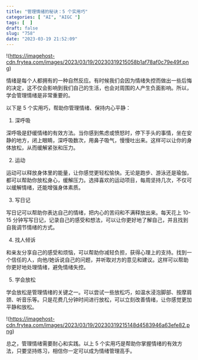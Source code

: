 ```yaml
---
title: "管理情绪的秘诀：5 个实用巧"
categories: [ "AI", "AIGC "]
tags: [  ]
draft: false
slug: "758"
date: "2023-03-19 21:52:09"
---
```


!(https://imagehost-cdn.frytea.com/images/2023/03/19/20230319215058b1af78af0c79e49f.png)

情绪是每个人都拥有的一种自然反应。有时候我们会因为情绪失控而做出一些后悔的决定，这不仅会影响到我们自己的生活，也会对周围的人产生负面影响。所以，学会管理情绪是非常重要的。

以下是 5 个实用巧，帮助你管理情绪、保持内心平静：

1. 深呼吸

深呼吸是舒缓情绪的有效方法。当你感到焦虑或愤怒时，停下手头的事情，坐在安静的地方，闭上眼睛，深呼吸数次，用鼻子吸气，慢慢吐出来。这样可以让你的身体放松，从而缓解紧张和压力。

2. 运动

运动可以释放身体里的能量，让你感觉更轻松愉快。无论是跑步、游泳还是瑜伽，都可以帮助你放松身心，缓解压力。选择喜欢的运动项目，每周坚持几次，不仅可以缓解情绪，还能增强身体素质。

3. 写日记

写日记可以帮助你表达自己的情绪，把内心的苦闷和不满释放出来。每天花上 10-15 分钟写写日记，记录自己的感受和想法，可以让你更好地了解自己，并且找到自我调节情绪的方式。

4. 找人倾诉

和亲友分享自己的感受和烦恼，可以帮助你减轻负担，获得心理上的支持。找到一个信任的人，向他/她诉说自己的问题，并听取对方的意见和建议。这样可以帮助你更好地处理情绪，避免情绪失控。

5. 学会放松

学会放松是管理情绪的关键之一。可以尝试一些放松巧，如温水浸泡脚部、按摩肩颈、听音乐等。只是花费几分钟时间进行放松，可以立刻改善情绪，让你感觉更加平静和放松。

!(https://imagehost-cdn.frytea.com/images/2023/03/19/20230319215148d4583946a63efe82.png)

总之，管理情绪需要耐心和实践。以上 5 个实用巧是帮助你掌握情绪的有效方法，只要坚持练习，相信你一定可以成为情绪管理高手。

